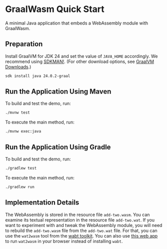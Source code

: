 # GraalWasm Quick Start

A minimal Java application that embeds a WebAssembly module with GraalWasm.

## Preparation

Install GraalVM for JDK 24 and set the value of `JAVA_HOME` accordingly.
We recommend using [SDKMAN!](https://sdkman.io/). (For other download options, see [GraalVM Downloads](https://www.graalvm.org/downloads/).)

```bash
sdk install java 24.0.2-graal
```

## Run the Application Using Maven

To build and test the demo, run:

```bash
./mvnw test
```

To execute the main method, run:

```bash
./mvnw exec:java
```

## Run the Application Using Gradle

To build and test the demo, run:

```bash
./gradlew test
```

To execute the main method, run:

```bash
./gradlew run
```

## Implementation Details

The WebAssembly is stored in the resource file `add-two.wasm`.
You can examine its textual representation in the resource file `add-two.wat`.
If you want to experiment with and tweak the WebAssembly module, you will need to rebuild the `add-two.wasm` file from the `add-two.wat` file.
For that, you can use the `wat2wasm` tool from the [wabt toolkit](https://github.com/WebAssembly/wabt).
You can also use [this web app](https://webassembly.github.io/wabt/demo/wat2wasm/) to run `wat2wasm` in your browser instead of installing `wabt`.

